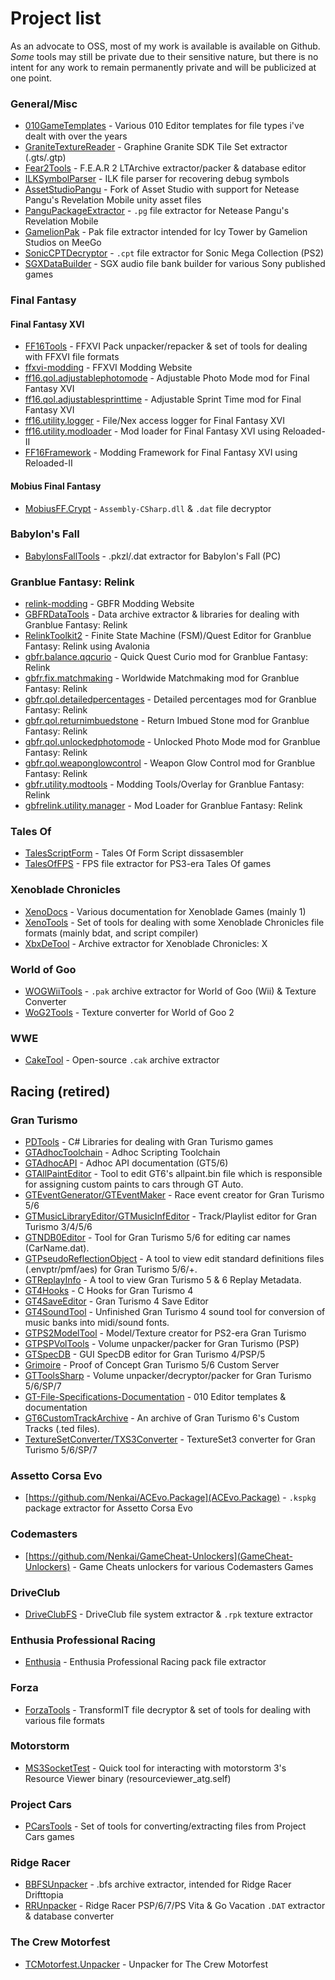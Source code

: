 # Project list

As an advocate to OSS, most of my work is available is available on Github. *Some* tools may still be private due to their sensitive nature, but there is no intent for any work to remain permanently private and will be publicized at one point.

### General/Misc
* [010GameTemplates](https://github.com/Nenkai/010GameTemplates) - Various 010 Editor templates for file types i've dealt with over the years
* [GraniteTextureReader](https://github.com/Nenkai/GraniteTextureReader) - Graphine Granite SDK Tile Set extractor (.gts/.gtp)
* [Fear2Tools](https://github.com/Nenkai/Fear2Tools) - F.E.A.R 2 LTArchive extractor/packer & database editor
* [ILKSymbolParser](https://github.com/Nenkai/ILKSymbolParser) - ILK file parser for recovering debug symbols
* [AssetStudioPangu](https://github.com/Nenkai/AssetStudioPangu) - Fork of Asset Studio with support for Netease Pangu's Revelation Mobile unity asset files
* [PanguPackageExtractor](https://github.com/Nenkai/PanguPackageExtractor) - `.pg` file extractor for Netease Pangu's Revelation Mobile
* [GamelionPak](https://github.com/Nenkai/GamelionPak) - Pak file extractor intended for Icy Tower by Gamelion Studios on MeeGo
* [SonicCPTDecryptor](https://github.com/Nenkai/SonicCPTDecryptor) - `.cpt` file extractor for Sonic Mega Collection (PS2)
* [SGXDataBuilder](https://github.com/Nenkai/SGXDataBuilder) - SGX audio file bank builder for various Sony published games

### Final Fantasy
#### Final Fantasy XVI
* [FF16Tools](https://github.com/Nenkai/FF16Tools) - FFXVI Pack unpacker/repacker & set of tools for dealing with FFXVI file formats
* [ffxvi-modding](https://github.com/Nenkai/ffxvi-modding) - FFXVI Modding Website
* [ff16.qol.adjustablephotomode](https://github.com/Nenkai/ff16.qol.adjustablephotomode) - Adjustable Photo Mode mod for Final Fantasy XVI
* [ff16.qol.adjustablesprinttime](https://github.com/Nenkai/ff16.qol.adjustablesprinttime) - Adjustable Sprint Time mod for Final Fantasy XVI
* [ff16.utility.logger](https://github.com/Nenkai/ff16.utility.logger) - File/Nex access logger for Final Fantasy XVI
* [ff16.utility.modloader](https://github.com/Nenkai/ff16.utility.modloader) - Mod loader for Final Fantasy XVI using Reloaded-II
* [FF16Framework](https://github.com/Nenkai/FF16Framework) - Modding Framework for Final Fantasy XVI using Reloaded-II

#### Mobius Final Fantasy
* [MobiusFF.Crypt](https://github.com/Nenkai/MobiusFF.Crypt) - `Assembly-CSharp.dll` & `.dat` file decryptor

### Babylon's Fall
* [BabylonsFallTools](https://github.com/Nenkai/BabylonsFallTools) - .pkzl/.dat extractor for Babylon's Fall (PC)

### Granblue Fantasy: Relink
* [relink-modding](https://github.com/Nenkai/relink-modding) - GBFR Modding Website
* [GBFRDataTools](https://github.com/Nenkai/GBFRDataTools) - Data archive extractor & libraries for dealing with Granblue Fantasy: Relink
* [RelinkToolkit2](https://github.com/Nenkai/RelinkToolkit2) - Finite State Machine (FSM)/Quest Editor for Granblue Fantasy: Relink using Avalonia
* [gbfr.balance.qqcurio](https://github.com/Nenkai/gbfr.balance.qqcurio) - Quick Quest Curio mod for Granblue Fantasy: Relink 
* [gbfr.fix.matchmaking](https://github.com/Nenkai/gbfr.fix.matchmaking) - Worldwide Matchmaking mod for Granblue Fantasy: Relink
* [gbfr.qol.detailedpercentages](https://github.com/Nenkai/gbfr.qol.detailedpercentages) - Detailed percentages mod for Granblue Fantasy: Relink
* [gbfr.qol.returnimbuedstone](https://github.com/Nenkai/gbfr.qol.returnimbuedstone) - Return Imbued Stone mod for Granblue Fantasy: Relink
* [gbfr.qol.unlockedphotomode](https://github.com/Nenkai/gbfr.qol.unlockedphotomodecamera) - Unlocked Photo Mode mod for Granblue Fantasy: Relink
* [gbfr.qol.weaponglowcontrol](https://github.com/Nenkai/gbfr.qol.weaponglowcontrol) - Weapon Glow Control mod for Granblue Fantasy: Relink
* [gbfr.utility.modtools](https://github.com/Nenkai/gbfr.utility.modtools) - Modding Tools/Overlay for Granblue Fantasy: Relink
* [gbfrelink.utility.manager](https://github.com/WistfulHopes/gbfrelink.utility.manager) - Mod Loader for Granblue Fantasy: Relink

### Tales Of
* [TalesScriptForm](https://github.com/Nenkai/TalesScriptForm) - Tales Of Form Script dissasembler
* [TalesOfFPS](https://github.com/Nenkai/TalesOfFPS) - FPS file extractor for PS3-era Tales Of games

### Xenoblade Chronicles
* [XenoDocs](https://github.com/Nenkai/XenoDocs) - Various documentation for Xenoblade Games (mainly 1)
* [XenoTools](https://github.com/Nenkai/XenoTools) - Set of tools for dealing with some Xenoblade Chronicles file formats (mainly bdat, and script compiler) 
* [XbxDeTool](https://github.com/Nenkai/XbxDeTool) - Archive extractor for Xenoblade Chronicles: X

### World of Goo
* [WOGWiiTools](https://github.com/Nenkai/WOGWiiTools) - `.pak` archive extractor for World of Goo (Wii) & Texture Converter
* [WoG2Tools](https://github.com/Nenkai/WoG2Tools) - Texture converter for World of Goo 2

### WWE
* [CakeTool](https://github.com/Nenkai/CakeTool) - Open-source `.cak` archive extractor

## Racing (retired)

### Gran Turismo
* [PDTools](https://github.com/Nenkai/PDTools) - C# Libraries for dealing with Gran Turismo games
* [GTAdhocToolchain](https://github.com/Nenkai/GTAdhocToolchain) - Adhoc Scripting Toolchain
* [GTAdhocAPI](https://github.com/Nenkai/GTAdhocAPI) - Adhoc API documentation (GT5/6)
* [GTAllPaintEditor](https://github.com/Nenkai/GTAllPaintEditor) - Tool to edit GT6's allpaint.bin file which is responsible for assigning custom paints to cars through GT Auto.
* [GTEventGenerator/GTEventMaker](https://github.com/Nenkai/GTEventGenerator) - Race event creator for Gran Turismo 5/6
* [GTMusicLibraryEditor/GTMusicInfEditor](https://github.com/Nenkai/GTMusicLibraryEditor) - Track/Playlist editor for Gran Turismo 3/4/5/6
* [GTNDB0Editor](https://github.com/Nenkai/GTNDB0Editor) - Tool for Gran Turismo 5/6 for editing car names (CarName.dat).
* [GTPseudoReflectionObject](https://github.com/Nenkai/GTPseudoReflectionObject) - A tool to view edit standard definitions files (.envptr/pmf/aes) for Gran Turismo 5/6/+.
* [GTReplayInfo](https://github.com/Nenkai/GTReplayInfo) - A tool to view Gran Turismo 5 & 6 Replay Metadata.
* [GT4Hooks](https://github.com/Nenkai/GT4Hooks) - C Hooks for Gran Turismo 4
* [GT4SaveEditor](https://github.com/Nenkai/GT4SaveEditor) - Gran Turismo 4 Save Editor
* [GT4SoundTool](https://github.com/Nenkai/GT4SoundTool) - Unfinished Gran Turismo 4 sound tool for conversion of music banks into midi/sound fonts.
* [GTPS2ModelTool](https://github.com/Nenkai/GTPS2ModelTool) - Model/Texture creator for PS2-era Gran Turismo 
* [GTPSPVolTools](https://github.com/Nenkai/GTPSPVolTools) - Volume unpacker/packer for Gran Turismo (PSP)
* [GTSpecDB](https://github.com/Nenkai/GTSpecDB) - GUI SpecDB editor for Gran Turismo 4/PSP/5
* [Grimoire](https://github.com/Nenkai/Grimoire) - Proof of Concept Gran Turismo 5/6 Custom Server
* [GTToolsSharp](https://github.com/Nenkai/GTToolsSharp) - Volume unpacker/decryptor/packer for Gran Turismo 5/6/SP/7
* [GT-File-Specifications-Documentation](https://github.com/Nenkai/GT-File-Specifications-Documentation) - 010 Editor templates & documentation
* [GT6CustomTrackArchive](https://github.com/Nenkai/GT6_Custom_Track_Archive) - An archive of Gran Turismo 6's Custom Tracks (.ted files).
* [TextureSetConverter/TXS3Converter](https://github.com/Nenkai/TXS3Converter) - TextureSet3 converter for Gran Turismo 5/6/SP/7

### Assetto Corsa Evo
* [https://github.com/Nenkai/ACEvo.Package](ACEvo.Package) - `.kspkg` package extractor for Assetto Corsa Evo

### Codemasters
* [https://github.com/Nenkai/GameCheat-Unlockers](GameCheat-Unlockers) - Game Cheats unlockers for various Codemasters Games

### DriveClub
* [DriveClubFS](https://github.com/Nenkai/DriveClubFS) - DriveClub file system extractor & `.rpk` texture extractor

### Enthusia Professional Racing
* [Enthusia](https://github.com/Nenkai/EnthusiaVolumeFS) - Enthusia Professional Racing pack file extractor

### Forza
* [ForzaTools](https://github.com/Nenkai/ForzaTools) - TransformIT file decryptor & set of tools for dealing with various file formats

### Motorstorm
* [MS3SocketTest](https://github.com/Nenkai/MS3SocketTest) - Quick tool for interacting with motorstorm 3's Resource Viewer binary (resourceviewer_atg.self)

### Project Cars
* [PCarsTools](https://github.com/Nenkai/PCarsTools) - Set of tools for converting/extracting files from Project Cars games

### Ridge Racer
* [BBFSUnpacker](https://github.com/Nenkai/BBFSUnpacker) - .bfs archive extractor, intended for Ridge Racer Drifttopia
* [RRUnpacker](https://github.com/Nenkai/RRUnpacker) - Ridge Racer PSP/6/7/PS Vita & Go Vacation `.DAT` extractor & database converter

### The Crew Motorfest
* [TCMotorfest.Unpacker](https://github.com/Nenkai/TCMotorfest.Unpacker) - Unpacker for The Crew Motorfest
